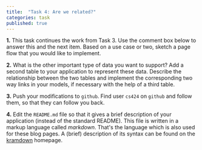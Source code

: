 ```yaml
---
title:  "Task 4: Are we related?"
categories: task
published: true
---
```


**1.** This task continues the work from Task 3.  Use the comment
box below to answer this and the next item.
Based on a use case or two, sketch a page flow that you
would like to implement.

**2.** What is the other important type of data you want to support?
Add a second table to your application to represent these data.
Describe the relationship between the two tables and implement the
corresponding two way links in your models, if necessary with the help
of a third table.

**3.** Push your modifications to `github`.
Find user `cs424` on `github` and follow them, so that they can follow you back.

**4.** Edit the `README.md` file so that it gives
a brief description of your application
(instead of the standard README).
This file is written in a markup language called *markdown*.
That's the language which is also used for these blog pages.
A (brief) description of its syntax can be found on the
[kramdown](http://kramdown.gettalong.org/syntax.html) homepage.